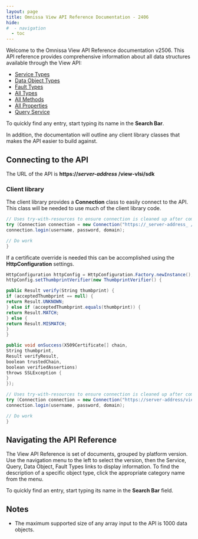 ```yaml
---
layout: page
title: Omnissa View API Reference Documentation - 2406
hide:
#  - navigation
  - toc
---
```



Welcome to the Omnissa View API Reference documentation v2506. This API reference provides comprehensive information about all data structures available through the View API:

* [Service Types](mo-types-landing.md)  
* [Data Object Types](do-types-landing.md)  
* [Fault Types](fault-types-landing.md)  
* [All Types](all-types-landing.md)  
* [All Methods](methods-landing.md)  
* [All Properties](properties-landing.md)  
* [Query Service](queries-landing.md)  

To quickly find any entry, start typing its name in the **Search Bar**.

In addition, the documentation will outline any client library classes that makes the API easier to build against.

## Connecting to the API

The URL of the API is **https://_server-address_ /view-vlsi/sdk**

### Client library

The client library provides a **Connection** class to easily connect to the API. This class will be needed to use much of the client library code.

```c#
// Uses try-with-resources to ensure connection is cleaned up after completion.
try (Connection connection = new Connection("https://_server-address_ /view-vlsi/sdk")) {
connection.login(username, password, domain);

// Do work
}
```

If a certificate override is needed this can be accomplished using the **HttpConfiguration** settings.

```c#
HttpConfiguration httpConfig = HttpConfiguration.Factory.newInstance();
httpConfig.setThumbprintVerifier(new ThumbprintVerifier() {

public Result verify(String thumbprint) {
if (acceptedThumbprint == null) {
return Result.UNKNOWN;
} else if (acceptedThumbprint.equals(thumbprint)) {
return Result.MATCH;
} else {
return Result.MISMATCH;
}
}

public void onSuccess(X509Certificate[] chain,
String thumbprint,
Result verifyResult,
boolean trustedChain,
boolean verifiedAssertions)
throws SSLException {
}
});

// Uses try-with-resources to ensure connection is cleaned up after completion.
try (Connection connection = new Connection("https://server-address/view-vlsi/sdk", httpConfig)) {
connection.login(username, password, domain);

// Do work
}
```

## Navigating the API Reference

The View API Reference is set of documents, grouped by platform version. Use the navigation menu to the left to select the version, then the Service, Query, Data Object, Fault Types links to display information. To find the description of a specific object type, click the appropriate category name from the menu.

To quickly find an entry, start typing its name in the **Search Bar** field.

## Notes

* The maximum supported size of any array input to the API is 1000 data objects.



 
